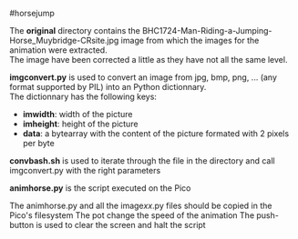 #horsejump

The **original** directory contains the BHC1724-Man-Riding-a-Jumping-Horse_Muybridge-CRsite.jpg image from which the images for the animation were extracted.  
The image have been corrected a little as they have not all the same level.  

**imgconvert.py** is used to convert an image from jpg, bmp, png, ... (any format supported by PIL) into an Python dictionnary.  
The dictionnary has the following keys:  
-  __imwidth__: width of the picture
-  __imheight__: height of the picture
-  __data__: a bytearray with the content of the picture formated with 2 pixels per byte

**convbash.sh** is used to iterate through the file in the directory and call imgconvert.py with the right parameters

**animhorse.py** is the script executed on the Pico

The animhorse.py and all the image*xx*.py files should be copied in the Pico's filesystem 
The pot change the speed of the animation
The push-button is used to clear the screen and halt the script
